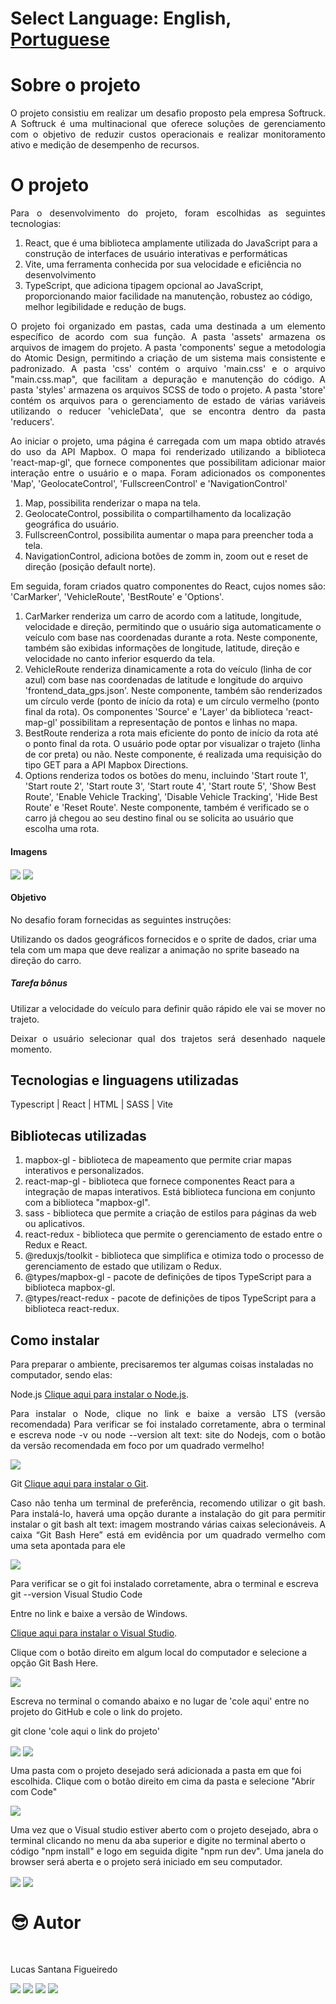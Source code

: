 # Select Language: **English**, [Portuguese](https://github.com/santanafx/frontend-3d-car/blob/main/README-pt.md)

# Sobre o projeto

<p align="justify">
O projeto consistiu em realizar um desafio proposto pela empresa Softruck. A Softruck é uma multinacional que oferece soluções de gerenciamento com o objetivo de reduzir custos operacionais e realizar monitoramento ativo e medição de desempenho de recursos.
</p>

# O projeto

<p align="justify">
Para o desenvolvimento do projeto, foram escolhidas as seguintes tecnologias:
</p>

1. React, que é uma biblioteca amplamente utilizada do JavaScript para a construção de interfaces de usuário interativas e performáticas
2. Vite, uma ferramenta conhecida por sua velocidade e eficiência no desenvolvimento
3. TypeScript, que adiciona tipagem opcional ao JavaScript, proporcionando maior facilidade na manutenção, robustez ao código, melhor legibilidade e redução de bugs.

<p align="justify">
O projeto foi organizado em pastas, cada uma destinada a um elemento específico de acordo com sua função. A pasta 'assets' armazena os arquivos de imagem do projeto. A pasta 'components' segue a metodologia do Atomic Design, permitindo a criação de um sistema mais consistente e padronizado. A pasta 'css' contém o arquivo 'main.css' e o arquivo "main.css.map", que facilitam a depuração e manutenção do código. A pasta 'styles' armazena os arquivos SCSS de todo o projeto. A pasta 'store' contém os arquivos para o gerenciamento de estado de várias variáveis utilizando o reducer 'vehicleData', que se encontra dentro da pasta 'reducers'.
</p>

<p align="justify">
Ao iniciar o projeto, uma página é carregada com um mapa obtido através do uso da API Mapbox. O mapa foi renderizado utilizando a biblioteca 'react-map-gl', que fornece componentes que possibilitam adicionar maior interação entre o usuário e o mapa. Foram adicionados os componentes 'Map', 'GeolocateControl', 'FullscreenControl' e 'NavigationControl'
</p>

1. Map, possibilita renderizar o mapa na tela.
2. GeolocateControl, possibilita o compartilhamento da localização geográfica do usuário.
3. FullscreenControl, possibilita aumentar o mapa para preencher toda a tela.
4. NavigationControl, adiciona botões de zomm in, zoom out e reset de direção (posição default norte).

<p align="justify">
Em seguida, foram criados quatro componentes do React, cujos nomes são: 'CarMarker', 'VehicleRoute', 'BestRoute' e 'Options'.
</p>

1. CarMarker renderiza um carro de acordo com a latitude, longitude, velocidade e direção, permitindo que o usuário siga automaticamente o veículo com base nas coordenadas durante a rota. Neste componente, também são exibidas informações de longitude, latitude, direção e velocidade no canto inferior esquerdo da tela.
2. VehicleRoute renderiza dinamicamente a rota do veículo (linha de cor azul) com base nas coordenadas de latitude e longitude do arquivo 'frontend_data_gps.json'. Neste componente, também são renderizados um círculo verde (ponto de início da rota) e um círculo vermelho (ponto final da rota). Os componentes 'Source' e 'Layer' da biblioteca 'react-map-gl' possibilitam a representação de pontos e linhas no mapa.
3. BestRoute renderiza a rota mais eficiente do ponto de início da rota até o ponto final da rota. O usuário pode optar por visualizar o trajeto (linha de cor preta) ou não. Neste componente, é realizada uma requisição do tipo GET para a API Mapbox Directions.
4. Options renderiza todos os botões do menu, incluindo 'Start route 1', 'Start route 2', 'Start route 3', 'Start route 4', 'Start route 5', 'Show Best Route', 'Enable Vehicle Tracking', 'Disable Vehicle Tracking', 'Hide Best Route' e 'Reset Route'. Neste componente, também é verificado se o carro já chegou ao seu destino final ou se solicita ao usuário que escolha uma rota.

#### Imagens

<img align="center" src='./public/images/readme/img1.png'>

<img align="center" src='./public/images/readme/img2.png'>

#### Objetivo

<p align="justify">
No desafio foram fornecidas as seguintes instruções:

Utilizando os dados geográficos fornecidos e o sprite de dados, criar uma tela com um mapa que deve realizar a animação no sprite baseado na direção do carro.

</p>

##### Tarefa bônus

<p align="justify">
Utilizar a velocidade do veículo para definir quão rápido ele vai se mover no trajeto.
</p>
<p align="justify">
Deixar o usuário selecionar qual dos trajetos será desenhado naquele momento.
</p>

## Tecnologias e linguagens utilizadas

Typescript | React | HTML | SASS | Vite

## Bibliotecas utilizadas

1. mapbox-gl - biblioteca de mapeamento que permite criar mapas interativos e personalizados.
2. react-map-gl - biblioteca que fornece componentes React para a integração de mapas interativos. Está biblioteca funciona em conjunto com a biblioteca "mapbox-gl".
3. sass - biblioteca que permite a criação de estilos para páginas da web ou aplicativos.
4. react-redux - biblioteca que permite o gerenciamento de estado entre o Redux e React.
5. @reduxjs/toolkit - biblioteca que simplifica e otimiza todo o processo de gerenciamento de estado que utilizam o Redux.
6. @types/mapbox-gl - pacote de definições de tipos TypeScript para a biblioteca mapbox-gl.
7. @types/react-redux - pacote de definições de tipos TypeScript para a biblioteca react-redux.

## Como instalar

Para preparar o ambiente, precisaremos ter algumas coisas instaladas no computador, sendo elas:

Node.js
<a href="https://nodejs.org/pt-br">Clique aqui para instalar o Node.js</a>.

<p align="justify">
Para instalar o Node, clique no link e baixe a versão LTS (versão recomendada)
Para verificar se foi instalado corretamente, abra o terminal e escreva node -v ou node --version
alt text: site do Nodejs, com o botão da versão recomendada em foco por um quadrado vermelho!
</p>

<img align="center" src='./public/images/readme/instrucao-node.png'>

Git
<a href="https://git-scm.com/download/windows">Clique aqui para instalar o Git</a>.

<p align="justify">
Caso não tenha um terminal de preferência, recomendo utilizar o git bash. Para instalá-lo, haverá uma opção durante a instalação do git para permitir instalar o git bash
alt text: imagem mostrando várias caixas selecionáveis. A caixa “Git Bash Here” está em evidência por um quadrado vermelho com uma seta apontada para ele
</p>

<img align="center" src='./public/images/readme/instrucao-git.png'>

Para verificar se o git foi instalado corretamente, abra o terminal e escreva git --version
Visual Studio Code

Entre no link e baixe a versão de Windows.

<a href="https://code.visualstudio.com/download">Clique aqui para instalar o Visual Studio</a>.

Clique com o botão direito em algum local do computador e selecione a opção Git Bash Here.

<img align="center" src='./public/images/readme/instrucao-gitBashHere.png'>

Escreva no terminal o comando abaixo e no lugar de 'cole aqui' entre no projeto do GitHub e cole o link do projeto.

git clone 'cole aqui o link do projeto'

<img align="center" src='./public/images/readme/instrucao-clone.png'>

<img align="center" src='./public/images/readme/instrucao-gitClone.png'>

Uma pasta com o projeto desejado será adicionada a pasta em que foi escolhida.
Clique com o botão direito em cima da pasta e selecione "Abrir com Code"

<img align="center" src='./public/images/readme/instrucao-abrirCode.png'>

Uma vez que o Visual studio estiver aberto com o projeto desejado, abra o terminal clicando no menu da aba superior e digite no terminal aberto o código "npm install" e logo em seguida digite "npm run dev". Uma janela do browser será aberta e o projeto será iniciado em seu computador.

<img align="center" src='./public/images/readme/instrucao-terminal.png'>

<img align="center" src='./public/images/readme/instrucao-npm.png'>

<br />

# :sunglasses: Autor <a name="id07"></a>

<br />

Lucas Santana Figueiredo

<div>
 <a href="https://discordapp.com/users/254746660549296128" target="_blank"><img src="https://img.shields.io/badge/Discord-7289DA?style=for-the-badge&logo=discord&logoColor=white" target="_blank"></a>
  <a href = "mailto:santanafx@hotmail.com"><img src="https://img.shields.io/badge/-Gmail-%23333?style=for-the-badge&logo=gmail&logoColor=white" target="_blank"></a>
  <a href="https://www.linkedin.com/in/lucas-santana-figueiredo/" target="_blank"><img src="https://img.shields.io/badge/-LinkedIn-%230077B5?style=for-the-badge&logo=linkedin&logoColor=white" target="_blank"></a>
  <a href="https://wa.me/5531997915854" target="_blank"><img src=https://img.shields.io/badge/WhatsApp-25D366?style=for-the-badge&logo=whatsapp&logoColor=white></a>
</div>
